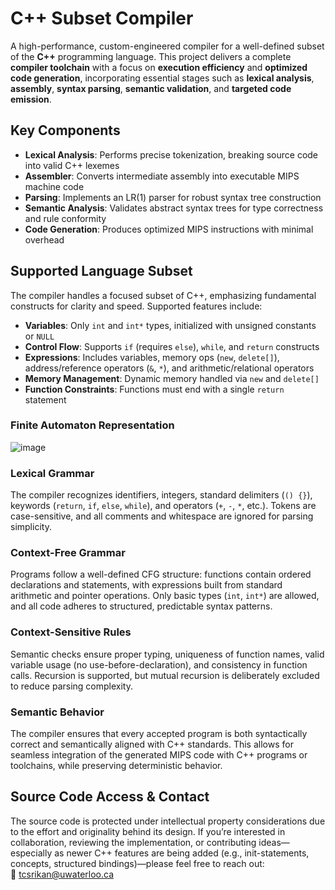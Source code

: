 # C++ Subset Compiler  
A high-performance, custom-engineered compiler for a well-defined subset of the **C++** programming language. This project delivers a complete **compiler toolchain** with a focus on **execution efficiency** and **optimized code generation**, incorporating essential stages such as **lexical analysis**, **assembly**, **syntax parsing**, **semantic validation**, and **targeted code emission**.

## Key Components  
- **Lexical Analysis**: Performs precise tokenization, breaking source code into valid C++ lexemes  
- **Assembler**: Converts intermediate assembly into executable MIPS machine code  
- **Parsing**: Implements an LR(1) parser for robust syntax tree construction  
- **Semantic Analysis**: Validates abstract syntax trees for type correctness and rule conformity  
- **Code Generation**: Produces optimized MIPS instructions with minimal overhead

## Supported Language Subset  
The compiler handles a focused subset of C++, emphasizing fundamental constructs for clarity and speed. Supported features include:

- **Variables**: Only `int` and `int*` types, initialized with unsigned constants or `NULL`  
- **Control Flow**: Supports `if` (requires `else`), `while`, and `return` constructs  
- **Expressions**: Includes variables, memory ops (`new`, `delete[]`), address/reference operators (`&`, `*`), and arithmetic/relational operators  
- **Memory Management**: Dynamic memory handled via `new` and `delete[]`  
- **Function Constraints**: Functions must end with a single `return` statement

### Finite Automaton Representation  
  ![image](https://github.com/user-attachments/assets/c436f155-027b-4574-b448-93048fd5dc83)


### Lexical Grammar  
The compiler recognizes identifiers, integers, standard delimiters (`() {}`), keywords (`return`, `if`, `else`, `while`), and operators (`+`, `-`, `*`, etc.). Tokens are case-sensitive, and all comments and whitespace are ignored for parsing simplicity.

### Context-Free Grammar  
Programs follow a well-defined CFG structure: functions contain ordered declarations and statements, with expressions built from standard arithmetic and pointer operations. Only basic types (`int`, `int*`) are allowed, and all code adheres to structured, predictable syntax patterns.

### Context-Sensitive Rules  
Semantic checks ensure proper typing, uniqueness of function names, valid variable usage (no use-before-declaration), and consistency in function calls. Recursion is supported, but mutual recursion is deliberately excluded to reduce parsing complexity.

### Semantic Behavior  
The compiler ensures that every accepted program is both syntactically correct and semantically aligned with C++ standards. This allows for seamless integration of the generated MIPS code with C++ programs or toolchains, while preserving deterministic behavior.

## Source Code Access & Contact  
The source code is protected under intellectual property considerations due to the effort and originality behind its design. If you’re interested in collaboration, reviewing the implementation, or contributing ideas—especially as newer C++ features are being added (e.g., init-statements, concepts, structured bindings)—please feel free to reach out:  
📧 [tcsrikan@uwaterloo.ca](mailto:tcsrikan@uwaterloo.ca)
